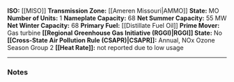 **ISO:** [[MISO]]
**Transmission Zone:** [[Ameren Missouri|AMMO]]
**State:** MO
**Number of Units:** 1
**Nameplate Capacity:** 68
**Net Summer Capacity:** 55 MW
**Net Winter Capacity:** 68
**Primary Fuel:** [[Distillate Fuel Oil]]
**Prime Mover:** Gas turbine
**[[Regional Greenhouse Gas Initiative (RGGI)|RGGI]] State:** No
**[[Cross-State Air Pollution Rule (CSAPR)|CSAPR]]:** Annual, NOx Ozone Season Group 2
**[[Heat Rate]]:** not reported due to low usage

---
### Notes